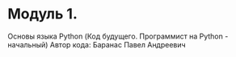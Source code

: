 # Модуль 1.
Основы языка Python (Код будущего. Программист на Python - начальный)
Автор кода: Баранас Павел Андреевич
